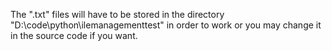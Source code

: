 The ".txt" files will have to be stored in the directory "D:\code\python\ilemanagementtest\" in order to work or you may change it in the source code if you want. 